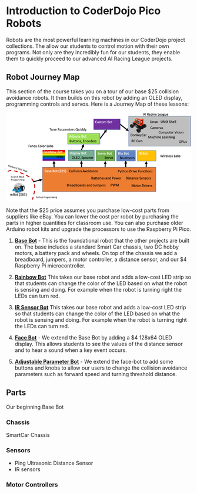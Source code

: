 # Introduction to CoderDojo Pico Robots

Robots are the most powerful learning machines in our CoderDojo project collections.  The allow our students to control motion with their own programs.  Not only are they incredibly fun for our students, they enable them to quickly proceed to our advanced AI Racing League projects.

## Robot Journey Map

This section of the course takes you on a tour of our base $25 collision avoidance robots.  It then builds on this robot by adding an OLED display, programming controls and servos.  Here is a Journey Map of these lessons:

![Robot Journey Map](../img/robot-journey-map.png)

Note that the $25 price assumes you purchase low-cost parts from suppliers like eBay.  You can lower the cost per robot by purchasing the parts in higher quantities for classroom use.  You can also purchase older Arduino robot kits and upgrade the processors to use the Raspberry Pi Pico.

1. **[Base Bot](02-base-bot.md)** - This is the foundational robot that the other projects are built on.  The base includes a standard Smart Car chassis, two DC hobby motors, a battery pack and wheels.  On top of the chassis we add a breadboard, jumpers, a motor controller, a distance sensor, and our $4 Raspberry Pi microcontroller.

2. **[Rainbow Bot](03-rainbow-bot.md)** This takes our base robot and adds a low-cost LED strip so that students can change the color of the LED based on what the robot is sensing and doing.  For example when the robot is turning right the LEDs can turn red.

3. **[IR Sensor Bot](03-ir-sensor-bot.md)** This takes our base robot and adds a low-cost LED strip so that students can change the color of the LED based on what the robot is sensing and doing.  For example when the robot is turning right the LEDs can turn red.

4. **[Face Bot](04-face-bot.md)** - We extend the Base Bot by adding a $4 128x64 OLED display.  This allows students to see the values of the distance sensor and to hear a sound when a key event occurs.

5. **[Adjustable Parameter Bot](05-adjusta-bot.md)** - We extend the face-bot to add some buttons and knobs to allow our users to change the collision avoidance parameters such as forward speed and turning threshold distance.

## Parts

Our beginning Base Bot

### Chassis

SmartCar Chassis

### Sensors

* Ping Ultrasonic Distance Sensor
* IR sensors

### Motor Controllers

